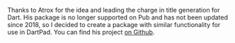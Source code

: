 Thanks to Atrox for the idea and leading the charge in title generation for Dart. His package is no longer supported
on Pub and has not been updated since 2018, so I decided to create a package with similar functionality for use in
DartPad. You can find his project [on Github](https://github.com/Atrox/haikunatordart).